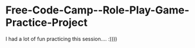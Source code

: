 # Free-Code-Camp--Role-Play-Game-Practice-Project

I had a lot of fun practicing this session.... :))))
